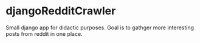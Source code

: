 # djangoRedditCrawler
Small django app for didactic purposes. Goal is to gathger more interesting posts from reddit in one place. 
